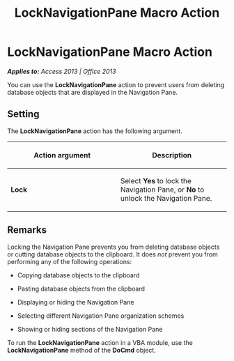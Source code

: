 ﻿---
title: LockNavigationPane Macro Action
TOCTitle: LockNavigationPane Macro Action
ms:assetid: abf7a989-c7cf-3efa-8df4-3c5b075d0e5f
ms:mtpsurl: https://msdn.microsoft.com/en-us/library/Ff821487(v=office.15)
ms:contentKeyID: 48546986
ms.date: 09/18/2015
mtps_version: v=office.15
f1_keywords:
- vbaac10.chm172454
f1_categories:
- Office.Version=v15
---

# LockNavigationPane Macro Action


_**Applies to:** Access 2013 | Office 2013_

You can use the **LockNavigationPane** action to prevent users from deleting database objects that are displayed in the Navigation Pane.

## Setting

The **LockNavigationPane** action has the following argument.

<table>
<colgroup>
<col style="width: 50%" />
<col style="width: 50%" />
</colgroup>
<thead>
<tr class="header">
<th><p>Action argument</p></th>
<th><p>Description</p></th>
</tr>
</thead>
<tbody>
<tr class="odd">
<td><p><strong>Lock</strong></p></td>
<td><p>Select <strong>Yes</strong> to lock the Navigation Pane, or <strong>No</strong> to unlock the Navigation Pane.</p></td>
</tr>
</tbody>
</table>


## Remarks

Locking the Navigation Pane prevents you from deleting database objects or cutting database objects to the clipboard. It does *not* prevent you from performing any of the following operations:

  - Copying database objects to the clipboard

  - Pasting database objects from the clipboard

  - Displaying or hiding the Navigation Pane

  - Selecting different Navigation Pane organization schemes

  - Showing or hiding sections of the Navigation Pane

To run the **LockNavigationPane** action in a VBA module, use the **LockNavigationPane** method of the **DoCmd** object.


